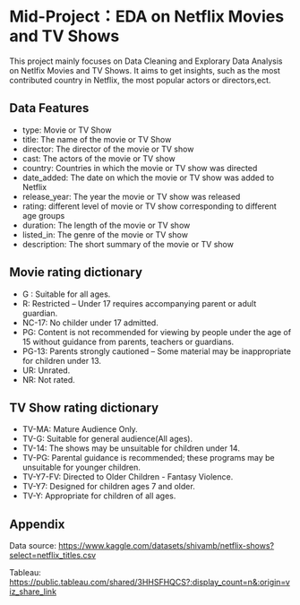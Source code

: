 
# Mid-Project：EDA on Netflix Movies and TV Shows

This project mainly focuses on Data Cleaning and Explorary Data Analysis on Netlfix Movies and TV Shows. It aims to get insights, such as the most contributed country in Netflix, the most popular actors or directors,ect.


## Data Features

- type: Movie or TV Show
- title: The name of the movie or TV Show 
- director: The director of the movie or TV show
- cast: The actors of the movie or TV show
- country: Countries in which the movie or TV show was directed
- date_added: The date on which the movie or TV show was added to Netflix
- release_year: The year the movie or TV show was released
- rating: different level of movie or TV show corresponding to different age groups
- duration: The length of the movie or TV show
- listed_in: The genre of the movie or TV show
- description: The short summary of the movie or TV show

## Movie rating dictionary
- G : Suitable for all ages.
- R: Restricted – Under 17 requires accompanying parent or adult guardian.
- NC-17: No childer under 17 admitted.
- PG: Content is not recommended for viewing by people under the age of 15 without guidance from parents, teachers or guardians.
- PG-13: Parents strongly cautioned – Some material may be inappropriate for children under 13.
- UR: Unrated.
- NR: Not rated.

## TV Show rating dictionary
- TV-MA: Mature Audience Only.
- TV-G: Suitable for general audience(All ages).
- TV-14: The shows may be unsuitable for children under 14.
- TV-PG: Parental guidance is recommended; these programs may be unsuitable for younger children.
- TV-Y7-FV: Directed to Older Children - Fantasy Violence.
- TV-Y7: Designed for children ages 7 and older.
- TV-Y: Appropriate for children of all ages.


## Appendix

Data source: https://www.kaggle.com/datasets/shivamb/netflix-shows?select=netflix_titles.csv 

Tableau: https://public.tableau.com/shared/3HHSFHQCS?:display_count=n&:origin=viz_share_link


